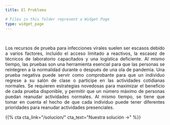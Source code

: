 ```yaml
---
title: El Problema

# Files in this folder represent a Widget Page
type: widget_page
---
```


<br/>

<p style='text-align: justify'>Los recursos de prueba para infecciones virales suelen ser escasos debido a varios factores, incluido el acceso limitado a reactivos, la escasez de técnicos de laboratorio capacitados y una logística deficiente. Al mismo tiempo, las pruebas son una herramienta esencial para que las personas se reintegren a la normalidad durante o después de una ola de pandemia. Una prueba negativa puede servir como comprobante para que un individuo regrese a su salón de clase o participe en las actividades cotidianas normales. Se requieren estrategias novedosas para maximizar el beneficio de cada prueba disponible, y permitir que un número máximo de personas puedan reanudar actividades normales. Al mismo tiempo, se tiene que tomar en cuenta el hecho de que cada individuo puede tener diferentes prioridades para reanudar actividades presenciales.</p>

{{% cta cta_link="/solucion/" cta_text="Nuestra solución →" %}}
